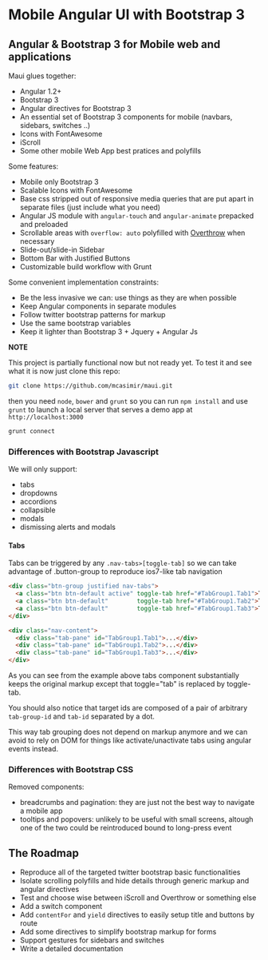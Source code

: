 # Mobile Angular UI with Bootstrap 3

## Angular &amp; Bootstrap 3 for Mobile web and applications

Maui glues together: 

- Angular 1.2+
- Bootstrap 3
- Angular directives for Bootstrap 3
- An essential set of Bootstrap 3 components for mobile (navbars, sidebars, switches ..)
- Icons with FontAwesome
- iScroll
- Some other mobile Web App best pratices and polyfills

Some features:

- Mobile only Bootstrap 3
- Scalable Icons with FontAwesome
- Base css stripped out of responsive media queries that are put apart in separate files (just include what you need)
- Angular JS module with `angular-touch` and `angular-animate` prepacked and preloaded
- Scrollable areas with `overflow: auto` polyfilled with [Overthrow](http://filamentgroup.github.io/Overthrow/) when necessary
- Slide-out/slide-in Sidebar
- Bottom Bar with Justified Buttons
- Customizable build workflow with Grunt

Some convenient implementation constraints:

- Be the less invasive we can: use things as they are when possible
- Keep Angular components in separate modules 
- Follow twitter bootstrap patterns for markup
- Use the same bootstrap variables
- Keep it lighter than Bootstrap 3 + Jquery + Angular Js

__NOTE__

This project is partially functional now but not ready yet. To test it and see what it is now just clone this repo:

``` sh
git clone https://github.com/mcasimir/maui.git
```

then you need `node`, `bower` and `grunt` so you can run `npm install` and use `grunt` to launch a local server that serves a demo app at `http://localhost:3000`

``` sh
grunt connect
```

### Differences with Bootstrap Javascript

We will only support:

- tabs
- dropdowns
- accordions
- collapsible
- modals
- dismissing alerts and modals

#### Tabs

Tabs can be triggered by any `.nav-tabs>[toggle-tab]` so we can take advantage of .button-group to reproduce ios7-like tab navigation

``` html
<div class="btn-group justified nav-tabs">
  <a class="btn btn-default active" toggle-tab href="#TabGroup1.Tab1">Tab1</a>
  <a class="btn btn-default"        toggle-tab href="#TabGroup1.Tab2">Tab2</a>
  <a class="btn btn-default"        toggle-tab href="#TabGroup1.Tab3">Tab3</a>
</div>

<div class="nav-content">
  <div class="tab-pane" id="TabGroup1.Tab1">...</div>
  <div class="tab-pane" id="TabGroup1.Tab2">...</div>
  <div class="tab-pane" id="TabGroup1.Tab3">...</div>
</div>
```

As you can see from the example above tabs component substantially keeps the original markup except that toggle="tab" is replaced by toggle-tab.

You should also notice that target ids are composed of a pair of arbitrary `tab-group-id` and `tab-id` separated by a dot. 

This way tab grouping does not depend on markup anymore and we can avoid to rely on DOM for things like activate/unactivate tabs using angular events instead. 

### Differences with Bootstrap CSS

Removed components:

- breadcrumbs and pagination: they are just not the best way to navigate a mobile app
- tooltips and popovers: unlikely to be useful with small screens, altough one of the two could be reintroduced bound to long-press event

## The Roadmap

- Reproduce all of the targeted twitter bootstrap basic functionalities
- Isolate scrolling polyfills and hide details through generic markup and angular directives
- Test and choose wise between iScroll and Overthrow or something else
- Add a switch component
- Add `contentFor` and `yield` directives to easily setup title and buttons by route
- Add some directives to simplify bootstrap markup for forms
- Support gestures for sidebars and switches
- Write a detailed documentation
